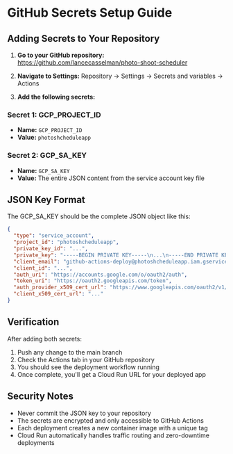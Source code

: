 # GitHub Secrets Setup Guide

## Adding Secrets to Your Repository

1. **Go to your GitHub repository:**
   https://github.com/lancecasselman/photo-shoot-scheduler

2. **Navigate to Settings:**
   Repository → Settings → Secrets and variables → Actions

3. **Add the following secrets:**

### Secret 1: GCP_PROJECT_ID
- **Name:** `GCP_PROJECT_ID`
- **Value:** `photoshcheduleapp`

### Secret 2: GCP_SA_KEY
- **Name:** `GCP_SA_KEY`  
- **Value:** The entire JSON content from the service account key file

## JSON Key Format
The GCP_SA_KEY should be the complete JSON object like this:
```json
{
  "type": "service_account",
  "project_id": "photoshcheduleapp",
  "private_key_id": "...",
  "private_key": "-----BEGIN PRIVATE KEY-----\n...\n-----END PRIVATE KEY-----\n",
  "client_email": "github-actions-deploy@photoshcheduleapp.iam.gserviceaccount.com",
  "client_id": "...",
  "auth_uri": "https://accounts.google.com/o/oauth2/auth",
  "token_uri": "https://oauth2.googleapis.com/token",
  "auth_provider_x509_cert_url": "https://www.googleapis.com/oauth2/v1/certs",
  "client_x509_cert_url": "..."
}
```

## Verification
After adding both secrets:
1. Push any change to the main branch
2. Check the Actions tab in your GitHub repository
3. You should see the deployment workflow running
4. Once complete, you'll get a Cloud Run URL for your deployed app

## Security Notes
- Never commit the JSON key to your repository
- The secrets are encrypted and only accessible to GitHub Actions
- Each deployment creates a new container image with a unique tag
- Cloud Run automatically handles traffic routing and zero-downtime deployments